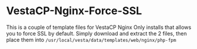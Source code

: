# VestaCP-Nginx-Force-SSL
This is a couple of template files for VestaCP Nginx Only installs that allows you to force SSL by default. Simply download and extract the 2 files, then place them into `/usr/local/vesta/data/templates/web/nginx/php-fpm`
